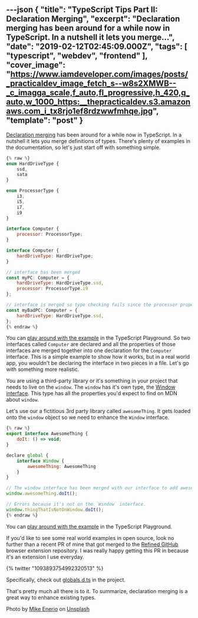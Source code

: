 ---json
{
  "title": "TypeScript Tips Part II: Declaration Merging",
  "excerpt": "Declaration merging has been around for a while now in TypeScript. In a nutshell it lets you merge...",
  "date": "2019-02-12T02:45:09.000Z",
  "tags": [
    "typescript",
    "webdev",
    "frontend"
  ],
  "cover_image": "https://www.iamdeveloper.com/images/posts/_practicaldev_image_fetch_s--w8s2XMWB--_c_imagga_scale,f_auto,fl_progressive,h_420,q_auto,w_1000_https:__thepracticaldev.s3.amazonaws.com_i_tx8rjo1ef8rdzwwfmhqe.jpg",
  "template": "post"
}
---
[Declaration merging](https://www.typescriptlang.org/docs/handbook/declaration-merging.html) has been around for a while now in TypeScript. In a nutshell it lets you merge definitions of types.
There's plenty of examples in the documentation, so let's just start off with something simple.

```javascript
{% raw %}
enum HardDriveType {
	ssd,
	sata
}

enum ProcessorType {
	i3,
	i5,
	i7,
	i9
}

interface Computer {
	processor: ProcessorType;
}

interface Computer {
	hardDriveType: HardDriveType;
}

// interface has been merged
const myPC: Computer = {
	hardDriveType: HardDriveType.ssd,
	processor: ProcessorType.i9
};

// interface is merged so type checking fails since the processor property is missing
const myBadPC: Computer = {
	hardDriveType: HardDriveType.ssd,
};
{% endraw %}
```

You can [play around with the example](https://www.typescriptlang.org/play/#src=enum%20HardDriveType%20%7B%0A%09ssd%2C%0A%09sata%0A%7D%0A%0Aenum%20ProcessorType%20%7B%0A%09i3%2C%0A%09i5%2C%0A%09i7%2C%0A%09i9%0A%7D%0A%0Ainterface%20Computer%20%7B%0A%09processor%3A%20ProcessorType%3B%0A%7D%0A%0Ainterface%20Computer%20%7B%0A%09hardDriveType%3A%20HardDriveType%3B%0A%7D%0A%0A%2F%2F%20interface%20has%20been%20merged%0Aconst%20myPC%3A%20Computer%20%3D%20%7B%0A%09hardDriveType%3A%20HardDriveType.ssd%2C%0A%09processor%3A%20ProcessorType.i9%0A%7D%3B%0A%0A%2F%2F%20interface%20is%20merged%20so%20type%20checking%20fails%20since%20the%20processor%20property%20is%20missing%0Aconst%20myBadPC%3A%20Computer%20%3D%20%7B%0A%09hardDriveType%3A%20HardDriveType.ssd%2C%0A%7D%3B) in the TypeScript Playground.
So two interfaces called `Computer` are declared and all the properties of those interfaces are merged together into one declaration for the `Computer` interface. This is a simple example to show how it works, but in a real world app, you wouldn't be declaring the interface in two pieces in a file. Let's go with something more realistic.

You are using a third-party library or it's something in your project that needs to live on the `window`. The `window` has it's own type, the [Window interface](https://github.com/Microsoft/TypeScript/blob/master/lib/lib.dom.d.ts#L16513). This type has all the properties you'd expect to find on MDN about `window`.

Let's use our a fictitious 3rd party library called `awesomeThing`. It gets loaded onto the `window` object so we need to enhance the `Window` interface.

```javascript
{% raw %}
export interface AwesomeThing {
	doIt: () => void;
}

declare global {
	interface Window {
		awesomeThing: AwesomeThing
	}
}

// The window interface has been merged with our interface to add awesomeThing.
window.awesomeThing.doIt();

// Errors because it's not on the `Window` interface.
window.thingThatIsNotOnWindow.doIt();
{% endraw %}
```

You can [play around with the example](https://www.typescriptlang.org/play/#src=export%20interface%20AwesomeThing%20%7B%0D%0A%09doIt%3A%20()%20%3D%3E%20void%3B%0D%0A%7D%0D%0A%0D%0Adeclare%20global%20%7B%0D%0A%09interface%20Window%20%7B%0D%0A%09%09awesomeThing%3A%20AwesomeThing%0D%0A%09%7D%0D%0A%7D%0D%0A%0D%0A%2F%2F%20The%20window%20interface%20has%20been%20merged%20with%20our%20interface%20to%20add%20awesomeThing.%0D%0Awindow.awesomeThing.doIt()%3B%0D%0A%0D%0A%2F%2F%20Errors%20because%20it's%20not%20on%20the%20%60Window%60%20interface.%0D%0Awindow.thingThatIsNotOnWindow.doIt()%3B) in the TypeScript Playground.

If you'd like to see some real world examples in open source, look no further than a recent PR of mine that got merged to the [Refined GitHub](https://github.com/sindresorhus/refined-github/pull/1750) browser extension repository. I was really happy getting this PR in because it's an extension I use everyday.

{% twitter "1093893754992320513" %}

Specifically, check out [globals.d.ts](https://github.com/sindresorhus/refined-github/blob/master/source/globals.d.ts#L78) in the project.

That's pretty much all there is to it. To summarize, declaration merging is a great way to enhance existing types.

Photo by [Mike Enerio](https://unsplash.com/photos/2IkxeDKaZdY?utm_source=unsplash&utm_medium=referral&utm_content=creditCopyText) on [Unsplash](https://unsplash.com/search/photos/train-tracks?utm_source=unsplash&utm_medium=referral&utm_content=creditCopyText)
